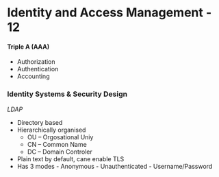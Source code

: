 # Identity and Access Management - 12 
#### Triple A (AAA)
-	Authorization
-	 Authentication
-	 Accounting
### Identity Systems & Security  Design
*LDAP*
 - Directory based
- Hierarchically organised
    - OU – Orgosational Uniy
    - CN – Common Name
    - DC – Domain Controler
- Plain text by default, cane enable TLS
- Has 3 modes
      - Anonymous
       - Unauthenticated
      - Username/Password
